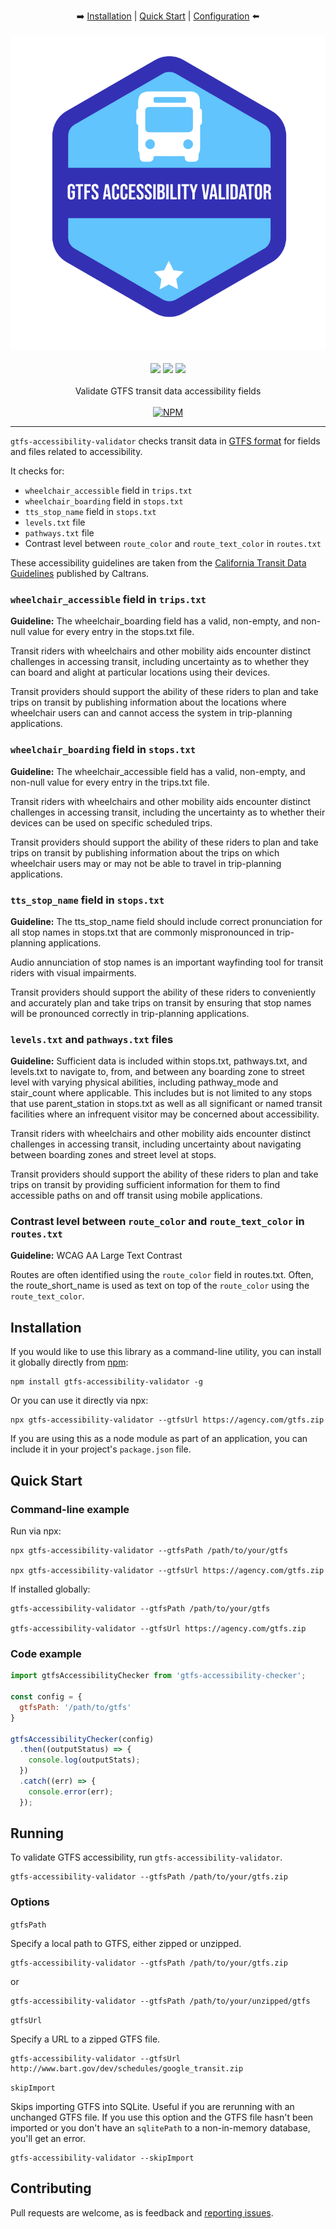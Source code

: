 <p align="center">
  ➡️
  <a href="#installation">Installation</a> |
  <a href="#quick-start">Quick Start</a> |
  <a href="#options">Configuration</a> 
  ⬅️
  <br /><br />
  <img src="docs/images/gtfs-accessibility-validator-logo.svg" alt="GTFS accessibility Validator" />
  <br /><br />
  <a href="https://www.npmjs.com/package/gtfs-accessibility-validator" rel="nofollow"><img src="https://img.shields.io/npm/v/gtfs-accessibility-validator.svg?style=flat" style="max-width: 100%;"></a>
  <a href="https://www.npmjs.com/package/gtfs-accessibility-validator" rel="nofollow"><img src="https://img.shields.io/npm/dm/gtfs-accessibility-validator.svg?style=flat" style="max-width: 100%;"></a>
  <img src="https://img.shields.io/badge/License-MIT-yellow.svg">
  <br /><br />
Validate GTFS transit data accessibility fields
  <br /><br />
  <a href="https://nodei.co/npm/gtfs-accessibility-validator/" rel="nofollow"><img src="https://nodei.co/npm/gtfs-accessibility-validator.png?downloads=true" alt="NPM" style="max-width: 100%;"></a>
</p>

<hr>

`gtfs-accessibility-validator` checks transit data in [GTFS format](https://developers.google.com/transit/gtfs/) for fields and files related to accessibility.

It checks for:

* `wheelchair_accessible` field in `trips.txt`
* `wheelchair_boarding` field in `stops.txt`
* `tts_stop_name` field in `stops.txt`
* `levels.txt` file
* `pathways.txt` file
* Contrast level between `route_color` and `route_text_color` in `routes.txt`

These accessibility guidelines are taken from the [California Transit Data Guidelines](https://dot.ca.gov/cal-itp/california-transit-data-guidelines-v3_0#section-checklist) published by Caltrans.

### `wheelchair_accessible` field in `trips.txt`
**Guideline:** The wheelchair_boarding field has a valid, non-empty, and non-null value for every entry in the stops.txt file.

Transit riders with wheelchairs and other mobility aids encounter distinct challenges in accessing transit, including uncertainty as to whether they can board and alight at particular locations using their devices.

Transit providers should support the ability of these riders to plan and take trips on transit by publishing information about the locations where wheelchair users can and cannot access the system in trip-planning applications.

### `wheelchair_boarding` field in `stops.txt`
**Guideline:** The wheelchair_accessible field has a valid, non-empty, and non-null value for every entry in the trips.txt file.

Transit riders with wheelchairs and other mobility aids encounter distinct challenges in accessing transit, including the uncertainty as to whether their devices can be used on specific scheduled trips.


Transit providers should support the ability of these riders to plan and take trips on transit by publishing information about the trips on which wheelchair users may or may not be able to travel in trip-planning applications.

### `tts_stop_name` field in `stops.txt`
**Guideline:** The tts_stop_name field should include correct pronunciation for all stop names in stops.txt that are commonly mispronounced in trip-planning applications.

Audio annunciation of stop names is an important wayfinding tool for transit riders with visual impairments.

Transit providers should support the ability of these riders to conveniently and accurately plan and take trips on transit by ensuring that stop names will be pronounced correctly in trip-planning applications.

### `levels.txt` and `pathways.txt` files
**Guideline:** Sufficient data is included within stops.txt, pathways.txt, and levels.txt to navigate to, from, and between any boarding zone to street level with varying physical abilities, including pathway_mode and stair_count where applicable. This includes but is not limited to any stops that use parent_station in stops.txt as well as all significant or named transit facilities where an infrequent visitor may be concerned about accessibility.

Transit riders with wheelchairs and other mobility aids encounter distinct challenges in accessing transit, including uncertainty about navigating between boarding zones and street level at stops.

Transit providers should support the ability of these riders to plan and take trips on transit by providing sufficient information for them to find accessible paths on and off transit using mobile applications.

### Contrast level between `route_color` and `route_text_color` in `routes.txt`
**Guideline:** WCAG AA Large Text Contrast

Routes are often identified using the `route_color` field in routes.txt.  Often, the route_short_name is used as text on top of the `route_color` using the `route_text_color`.

## Installation

If you would like to use this library as a command-line utility, you can install it globally directly from [npm](https://npmjs.org):

    npm install gtfs-accessibility-validator -g

Or you can use it directly via npx:

    npx gtfs-accessibility-validator --gtfsUrl https://agency.com/gtfs.zip

If you are using this as a node module as part of an application, you can include it in your project's `package.json` file.

## Quick Start

### Command-line example

Run via npx:

    npx gtfs-accessibility-validator --gtfsPath /path/to/your/gtfs

    npx gtfs-accessibility-validator --gtfsUrl https://agency.com/gtfs.zip

If installed globally:

    gtfs-accessibility-validator --gtfsPath /path/to/your/gtfs

    gtfs-accessibility-validator --gtfsUrl https://agency.com/gtfs.zip

### Code example

```js
import gtfsAccessibilityChecker from 'gtfs-accessibility-checker';

const config = {
  gtfsPath: '/path/to/gtfs'
}

gtfsAccessibilityChecker(config)
  .then((outputStatus) => {
    console.log(outputStats);
  })
  .catch((err) => {
    console.error(err);
  });
```

## Running

To validate GTFS accessibility, run `gtfs-accessibility-validator`.

    gtfs-accessibility-validator --gtfsPath /path/to/your/gtfs.zip

### Options

`gtfsPath`

Specify a local path to GTFS, either zipped or unzipped.

    gtfs-accessibility-validator --gtfsPath /path/to/your/gtfs.zip

or

    gtfs-accessibility-validator --gtfsPath /path/to/your/unzipped/gtfs

`gtfsUrl`

Specify a URL to a zipped GTFS file.

    gtfs-accessibility-validator --gtfsUrl http://www.bart.gov/dev/schedules/google_transit.zip

`skipImport`

Skips importing GTFS into SQLite. Useful if you are rerunning with an unchanged GTFS file. If you use this option and the GTFS file hasn't been imported or you don't have an `sqlitePath` to a non-in-memory database, you'll get an error.

    gtfs-accessibility-validator --skipImport

## Contributing

Pull requests are welcome, as is feedback and [reporting issues](https://github.com/blinktaginc/gtfs-accessibility-validator/issues).
